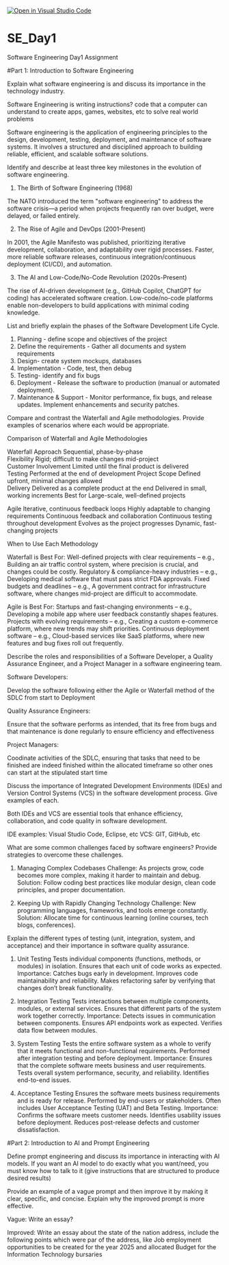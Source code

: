 [![Open in Visual Studio Code](https://classroom.github.com/assets/open-in-vscode-2e0aaae1b6195c2367325f4f02e2d04e9abb55f0b24a779b69b11b9e10269abc.svg)](https://classroom.github.com/online_ide?assignment_repo_id=18521619&assignment_repo_type=AssignmentRepo)
# SE_Day1
Software Engineering Day1 Assignment

#Part 1: Introduction to Software Engineering

Explain what software engineering is and discuss its importance in the technology industry.

Software Engineering is writing instructions? code that a computer can understand to create apps, games, websites, etc to solve real world problems

Software engineering is the application of engineering principles to the design, development, testing, deployment, and maintenance of software systems. It involves a structured and disciplined approach to building reliable, efficient, and scalable software solutions.


Identify and describe at least three key milestones in the evolution of software engineering.

1. The Birth of Software Engineering (1968)

The NATO introduced the term "software engineering" to address the software crisis—a period when projects frequently ran over budget, were delayed, or failed entirely.


2. The Rise of Agile and DevOps (2001-Present)

In 2001, the Agile Manifesto was published, prioritizing iterative development, collaboration, and adaptability over rigid processes.
Faster, more reliable software releases, continuous integration/continuous deployment (CI/CD), and automation.

3. The AI and Low-Code/No-Code Revolution (2020s-Present)

The rise of AI-driven development (e.g., GitHub Copilot, ChatGPT for coding) has accelerated software creation.
Low-code/no-code platforms enable non-developers to build applications with minimal coding knowledge.



List and briefly explain the phases of the Software Development Life Cycle.

1. Planning - define scope and objectives of the project
2. Define the requirements - Gather all documents and system requirements
3. Design- create system mockups, databases
4. Implementation - Code, test, then debug
5. Testing- identify and fix bugs
6. Deployment - Release the software to production (manual or automated deployment).
7. Maintenance & Support - Monitor performance, fix bugs, and release updates.
Implement enhancements and security patches.

Compare and contrast the Waterfall and Agile methodologies. Provide examples of scenarios where each would be appropriate.

Comparison of Waterfall and Agile Methodologies

Waterfall
Approach	Sequential, phase-by-phase	
Flexibility	Rigid; difficult to make changes mid-project	
Customer Involvement	Limited until the final product is delivered	
Testing	Performed at the end of development	
Project Scope	Defined upfront, minimal changes allowed	
Delivery	Delivered as a complete product at the end	Delivered in small, working increments
Best for	Large-scale, well-defined projects	


Agile
Iterative, continuous feedback loops
Highly adaptable to changing requirements
Continuous feedback and collaboration
Continuous testing throughout development
Evolves as the project progresses
Dynamic, fast-changing projects


When to Use Each Methodology

Waterfall is Best For:
Well-defined projects with clear requirements – e.g., Building an air traffic control system, where precision is crucial, and changes could be costly.
Regulatory & compliance-heavy industries – e.g., Developing medical software that must pass strict FDA approvals.
Fixed budgets and deadlines – e.g., A government contract for infrastructure software, where changes mid-project are difficult to accommodate.

Agile is Best For:
Startups and fast-changing environments – e.g., Developing a mobile app where user feedback constantly shapes features.
Projects with evolving requirements – e.g., Creating a custom e-commerce platform, where new trends may shift priorities.
Continuous deployment software – e.g., Cloud-based services like SaaS platforms, where new features and bug fixes roll out frequently.


Describe the roles and responsibilities of a Software Developer, a Quality Assurance Engineer, and a Project Manager in a software engineering team.

Software Developers: 

Develop the software following either the Agile or Waterfall method of the SDLC from start to Deployment

Quality Assurance Engineers: 

Ensure that the software performs as intended, that its free from bugs and that maintenance is done regularly to ensure efficiency and effectiveness 

Project Managers:

Coodinate activities of the SDLC, ensuring that tasks that need to be finished are indeed finished within the allocated timeframe so other ones can start at the stipulated start time 

Discuss the importance of Integrated Development Environments (IDEs) and Version Control Systems (VCS) in the software development process. Give examples of each.

Both IDEs and VCS are essential tools that enhance efficiency, collaboration, and code quality in software development.

IDE examples: Visual Studio Code, Eclipse, etc
VCS: GIT, GitHub, etc

What are some common challenges faced by software engineers? Provide strategies to overcome these challenges.
1. Managing Complex Codebases
Challenge: As projects grow, code becomes more complex, making it harder to maintain and debug.
Solution: Follow coding best practices like modular design, clean code principles, and proper documentation.

2. Keeping Up with Rapidly Changing Technology
Challenge: New programming languages, frameworks, and tools emerge constantly.
Solution: Allocate time for continuous learning (online courses, tech blogs, conferences).

Explain the different types of testing (unit, integration, system, and acceptance) and their importance in software quality assurance.
1. Unit Testing
Tests individual components (functions, methods, or modules) in isolation.
Ensures that each unit of code works as expected.
Importance:
Catches bugs early in development.
Improves code maintainability and reliability.
Makes refactoring safer by verifying that changes don’t break functionality.

2. Integration Testing
Tests interactions between multiple components, modules, or external services.
Ensures that different parts of the system work together correctly.
Importance:
Detects issues in communication between components.
Ensures API endpoints work as expected.
Verifies data flow between modules.

3. System Testing
Tests the entire software system as a whole to verify that it meets functional and non-functional requirements.
Performed after integration testing and before deployment.
Importance:
Ensures that the complete software meets business and user requirements.
Tests overall system performance, security, and reliability.
Identifies end-to-end issues.

4. Acceptance Testing
Ensures the software meets business requirements and is ready for release.
Performed by end-users or stakeholders.
Often includes User Acceptance Testing (UAT) and Beta Testing.
Importance:
Confirms the software meets customer needs.
Identifies usability issues before deployment.
Reduces post-release defects and customer dissatisfaction.


#Part 2: Introduction to AI and Prompt Engineering


Define prompt engineering and discuss its importance in interacting with AI models.
If you want an AI model to do exactly what you want/need, you must know how to talk to it (give instructions that are structured to produce desired results)


Provide an example of a vague prompt and then improve it by making it clear, specific, and concise. Explain why the improved prompt is more effective.

Vague: Write an essay?

Improved: Write an essay about the state of the nation address, include the following points which were par of the address, like Job employment opportunities to be created for the year 2025 and allocated Budget for the Information Technology bursaries

